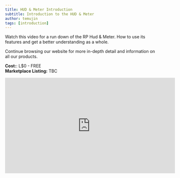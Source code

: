 ```yaml
---
title: HUD & Meter Introduction
subtitle: Introduction to the HUD & Meter
author: temujin
tags: [introduction]
---
```


Watch this video for a run down of the RP Hud & Meter. How to use its features and get a better understanding as a whole.

Continue browsing our website for more in-depth detail and information on all our products.

**Cost:**: L$0 - FREE<br>
**Marketplace Listing:** TBC

<iframe width="560" height="315" src="https://www.youtube.com/embed/r2uQNOQcle0" frameborder="0" allow="accelerometer; autoplay; encrypted-media; gyroscope; picture-in-picture" allowfullscreen></iframe>
